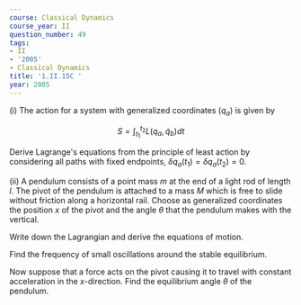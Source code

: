 ```yaml
---
course: Classical Dynamics
course_year: II
question_number: 49
tags:
- II
- '2005'
- Classical Dynamics
title: '1.II.15C '
year: 2005
---
```



(i) The action for a system with generalized coordinates $\left(q_{a}\right)$ is given by

$$S=\int_{t_{1}}^{t_{2}} L\left(q_{a}, \dot{q}_{b}\right) d t$$

Derive Lagrange's equations from the principle of least action by considering all paths with fixed endpoints, $\delta q_{a}\left(t_{1}\right)=\delta q_{a}\left(t_{2}\right)=0$.

(ii) A pendulum consists of a point mass $m$ at the end of a light rod of length $l$. The pivot of the pendulum is attached to a mass $M$ which is free to slide without friction along a horizontal rail. Choose as generalized coordinates the position $x$ of the pivot and the angle $\theta$ that the pendulum makes with the vertical.

Write down the Lagrangian and derive the equations of motion.

Find the frequency of small oscillations around the stable equilibrium.

Now suppose that a force acts on the pivot causing it to travel with constant acceleration in the $x$-direction. Find the equilibrium angle $\theta$ of the pendulum.